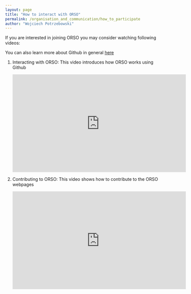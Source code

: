 ```yaml
---
layout: page
title: "How to interact with ORSO"
permalink: /organisation_and_communication/how_to_participate
author: "Wojciech Potrzebowski"
---
```

If you are interested in joining ORSO you may consider watching following videos:

You can also learn more about Github in general [here](https://lab.github.com/)

1. Interacting with ORSO: This video introduces how ORSO works using Github

    <iframe width="560" height="315" src="https://www.youtube.com/embed/GV0NTj0Nqus" title="YouTube video player" frameborder="0" allow="accelerometer; autoplay; clipboard-write; encrypted-media; gyroscope; picture-in-picture" allowfullscreen></iframe>

2. Contributing to ORSO: This video shows how to contribute to the ORSO webpages

    <iframe width="560" height="315" src="https://www.youtube.com/embed/lc3ri5FDNzg" title="YouTube video player" frameborder="0" allow="accelerometer; autoplay; clipboard-write; encrypted-media; gyroscope; picture-in-picture" allowfullscreen></iframe>
